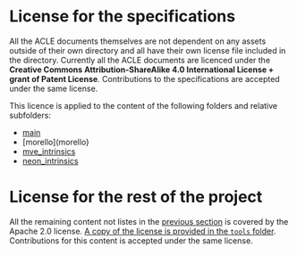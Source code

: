 <!-- SPDX-FileCopyrightText: Copyright 2021 Francesco Petrogalli <francesco.petrogalli@arm.com> -->
<!-- SPDX-License-Identifier: Apache-2.0 -->

# License for the specifications

All the ACLE documents themselves are not dependent on any assets
outside of their own directory and all have their own license file
included in the directory. Currently all the ACLE documents are
licenced under the **Creative Commons Attribution-ShareAlike 4.0
International License + grant of Patent License**. Contributions to
the specifications are accepted under the same license.

This licence is applied to the content of the following folders and
relative subfolders:

* [main](main)
* [morello](morello}
* [mve_intrinsics](mve_intrinsics)
* [neon_intrinsics](neon_intrinsics)

# License for the rest of the project

All the remaining content not listes in the [previous
section](#license-for-the-specifications) is covered by the Apache 2.0
license. [A copy of the license is provided in the `tools`
folder](tools/LICENSE). Contributions for this content is accepted
under the same license.
